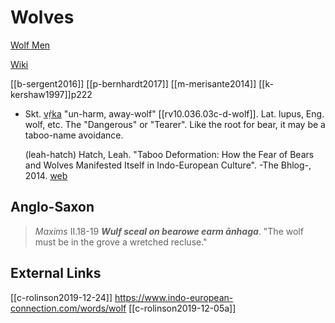 # Wolves
[Wolf Men](wolf-men.md)

[Wiki](https://en.wiktionary.org/wiki/Reconstruction:Proto-Indo-European/w%C4%BA%CC%A5k%CA%B7os)

[[b-sergent2016]]
[[p-bernhardt2017]]
[[m-merisante2014]]
[[k-kershaw1997]]p222

- Skt. [vṛ́ka](https://en.wiktionary.org/wiki/%E0%A4%B5%E0%A5%83%E0%A4%95#Sanskrit) "un-harm, away-wolf" [[rv10.036.03c-d-wolf]]. Lat. lupus, Eng. wolf, etc. The "Dangerous" or "Tearer". Like the root for bear, it may be a taboo-name avoidance.

  (leah-hatch) Hatch, Leah. "Taboo Deformation: How the Fear of Bears and Wolves Manifested Itself in Indo-European Culture". -The Bhlog-, 2014. [web](https://blog.as.uky.edu/thebhlog/?p=96)

## Anglo-Saxon
> *Maxims* II.18-19
> ***Wulf sceal on bearowe earm ānhaga***.
> "The wolf must be in the grove a wretched recluse."


## External Links
[[c-rolinson2019-12-24]]
https://www.indo-european-connection.com/words/wolf
[[c-rolinson2019-12-05a]]

